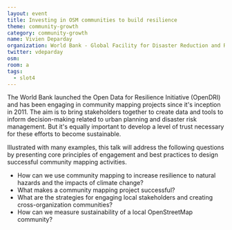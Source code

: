 ```yaml
---
layout: event
title: Investing in OSM communities to build resilience
theme: community-growth
category: community-growth
name: Vivien Deparday
organization: World Bank - Global Facility for Disaster Reduction and Recovery
twitter: vdeparday
osm:
room: a
tags:
  - slot4
---
```

The World Bank launched the Open Data for Resilience Initiative (OpenDRI) and has been engaging in community mapping projects since it's inception in 2011. The aim is to bring stakeholders together to create data and tools to inform decision-making related to urban planning and disaster risk management. But it's equally important to develop a level of trust necessary for these efforts to become sustainable.

Illustrated with many examples, this talk will address the following questions by presenting core principles of engagement and best practices to design successful community mapping activities.

- How can we use community mapping to increase resilience to natural hazards and the impacts of climate change?
- What makes a community mapping project successful?
- What are the strategies for engaging local stakeholders and creating cross-organization communities?
- How can we measure sustainability of a local OpenStreetMap community?
